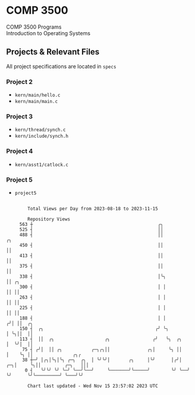 # COMP 3500
COMP 3500 Programs  
Introduction to Operating Systems  
## Projects & Relevant Files
All project specifications are located in `specs`
### Project 2
- `kern/main/hello.c`
- `kern/main/main.c`
### Project 3
- `kern/thread/synch.c`
- `kern/include/synch.h`
### Project 4
- `kern/asst1/catlock.c`
### Project 5
- `project5`

```

        Total Views per Day from 2023-08-18 to 2023-11-15

        Repository Views
     563 ┼                                               ╭╮
     525 ┤                                               ││
     488 ┤                                               ││             ╭╮
     450 ┤                                               ││             ││
     413 ┤                                               ││             ││
     375 ┤                                               ││             ││
     338 ┤                                               │╰╮            ││ ╭╮
     300 ┤                                               │ │            ││ ││
     263 ┤                                               │ │            ││ ││
     225 ┤                                               │ │            ││ ││
     188 ┤                                               │ │           ╭╯│ ││  ╭╮
     150 ┤  ╭╮                                          ╭╯ ╰╮          │ ╰╮││  ││
     113 ┤  ││  ╭╮                   ╭╮                ╭╯   ╰╮  ╭╮     │  ╰╯│  ││
      75 ┤ ╭╯│  ││ ╭╮           ╭─╮╭╮││              ╭╮│     ╰╮ ││     │    ╰╮ ││               ╭╮╭
      38 ┼─╯ │╭╮│╰╮│╰╮ ╭─╮  ╭╮  │ ╰╯╰╯│       ╭╮     │╰╯      │╭╯│  ╭─╮│     ╰╮││         ╭─╮   │││
       0 ┤   ╰╯╰╯ ╰╯ ╰─╯ ╰──╯╰──╯     ╰───────╯╰─────╯        ╰╯ ╰──╯ ╰╯      ╰╯╰─────────╯ ╰───╯╰╯

        Chart last updated - Wed Nov 15 23:57:02 2023 UTC
        
```
